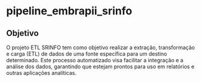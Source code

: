 <h1>pipeline_embrapii_srinfo</h1>

<h2>Objetivo</h2>
<p>O projeto ETL SRINFO tem como objetivo realizar a extração, transformação e carga (ETL) de dados de uma 
  fonte específica para um destino determinado. Este processo automatizado visa facilitar a integração e a análise dos dados, garantindo que estejam prontos para uso em relatórios e outras aplicações analíticas.</p>

